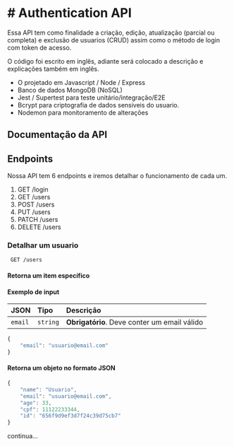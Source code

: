 # # Authentication API

Essa API tem como finalidade a criação, edição, atualização (parcial ou completa) e exclusão de usuarios (CRUD) assim como o método de login com token de acesso.

O código foi escrito em inglês, adiante será colocado a descrição e explicações também em inglês.

-   O projetado em Javascript / Node / Express
-   Banco de dados MongoDB (NoSQL)
-   Jest / Supertest para teste unitário/integração/E2E
-   Bcrypt para criptografia de dados sensiveis do usuario.
-   Nodemon para monitoramento de alterações

## Documentação da API

## Endpoints

Nossa API tem 6 endpoints e iremos detalhar o funcionamento de cada um.

1. GET /login
2. GET /users
3. POST /users
4. PUT /users
5. PATCH /users
6. DELETE /users

### Detalhar um usuario

```http
 GET /users
```

#### Retorna um item específico

#### Exemplo de input

| JSON    | Tipo     | Descrição                                    |
| :------ | :------- | :------------------------------------------- |
| `email` | `string` | **Obrigatório**. Deve conter um email válido |

```javascript
{
    "email": "usuario@email.com"
}
```

#### Retorna um objeto no formato JSON

```javascript
{
	"name": "Usuario",
	"email": "usuario@email.com",
	"age": 33,
	"cpf": 11122233344,
	"id": "656f9d9ef3d7f24c39d75cb7"
}
```

continua...
